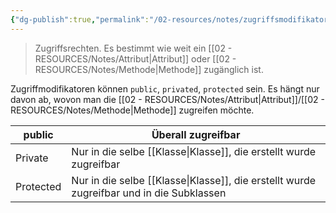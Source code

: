 ```yaml
---
{"dg-publish":true,"permalink":"/02-resources/notes/zugriffsmodifikator/","tags":["java","python","OOP"],"noteIcon":"","updated":"2024-06-24T19:10:56.862+02:00"}
---
```


> Zugriffsrechten.
> Es bestimmt wie weit ein [[02 - RESOURCES/Notes/Attribut\|Attribut]] oder [[02 - RESOURCES/Notes/Methode\|Methode]] zugänglich ist.

Zugriffmodifikatoren können `public`, `privated`, `protected` sein. 
Es hängt nur davon ab, wovon man die [[02 - RESOURCES/Notes/Attribut\|Attribut]]/[[02 - RESOURCES/Notes/Methode\|Methode]] zugreifen möchte.

| public    | Überall zugreifbar                                                               |
| --------- | -------------------------------------------------------------------------------- |
| Private   | Nur in die selbe [[Klasse\|Klasse]], die erstellt wurde zugreifbar                       |
| Protected | Nur in die selbe [[Klasse\|Klasse]], die erstellt wurde zugreifbar und in die Subklassen |
